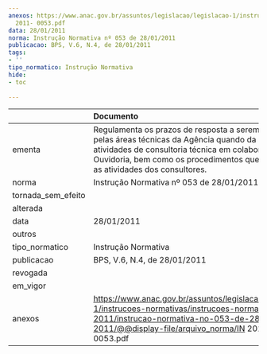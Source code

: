 ```yaml
---
anexos: https://www.anac.gov.br/assuntos/legislacao/legislacao-1/instrucoes-normativas/instrucoes-normativas-2011/instrucao-normativa-no-053-de-28-01-2011/@@display-file/arquivo_norma/IN
  2011- 0053.pdf
data: 28/01/2011
norma: Instrução Normativa nº 053 de 28/01/2011
publicacao: BPS, V.6, N.4, de 28/01/2011
tags:
- ''
tipo_normatico: Instrução Normativa
hide: 
- toc 
 
---
```


|                    | Documento                                                                                                                                                                                                                                             |
|:-------------------|:------------------------------------------------------------------------------------------------------------------------------------------------------------------------------------------------------------------------------------------------------|
| ementa             | Regulamenta os prazos de resposta a serem observados pelas áreas técnicas da Agência quando da realização de atividades de consultoria técnica em colaboração com a Ouvidoria, bem como os procedimentos que permearão as atividades dos consultores. |
| norma              | Instrução Normativa nº 053 de 28/01/2011                                                                                                                                                                                                              |
| tornada_sem_efeito |                                                                                                                                                                                                                                                       |
| alterada           |                                                                                                                                                                                                                                                       |
| data               | 28/01/2011                                                                                                                                                                                                                                            |
| outros             |                                                                                                                                                                                                                                                       |
| tipo_normatico     | Instrução Normativa                                                                                                                                                                                                                                   |
| publicacao         | BPS, V.6, N.4, de 28/01/2011                                                                                                                                                                                                                          |
| revogada           |                                                                                                                                                                                                                                                       |
| em_vigor           |                                                                                                                                                                                                                                                       |
| anexos             | https://www.anac.gov.br/assuntos/legislacao/legislacao-1/instrucoes-normativas/instrucoes-normativas-2011/instrucao-normativa-no-053-de-28-01-2011/@@display-file/arquivo_norma/IN 2011- 0053.pdf                                                     |
